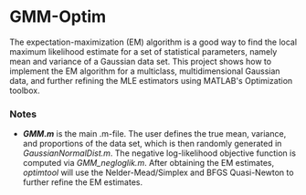 # GMM-Optim
The expectation-maximization (EM) algorithm is a good way to find the local maximum likelihood estimate for a set of statistical parameters, namely mean and variance of a Gaussian data set. This project shows how to implement the EM algorithm for a multiclass, multidimensional Gaussian data, and further refining the MLE estimators using MATLAB's Optimization toolbox.

### Notes ###
- *__GMM.m__* is the main .m-file. The user defines the true mean, variance, and proportions of the data set, which is then randomly generated in *GaussianNormalDist.m*. The negative log-likelihood objective function is computed via *GMM_negloglik.m*. After obtaining the EM estimates, *optimtool* will use the Nelder-Mead/Simplex and BFGS Quasi-Newton to further refine the EM estimates.
